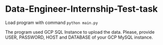 ﻿# Data-Engineer-Internship-Test-task
Load program with command ``python main.py``

The program used GCP SQL Instance to upload the data. Please, provide USER, PASSWORD, HOST and DATABASE of your GCP MySQL instance.
